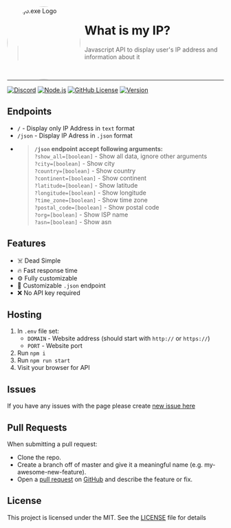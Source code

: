<img width="170" height="170" align="left" style="float: left; margin: 0 10px 0 0; border-radius: 50%;" alt="Majo.exe Logo" src="https://media.discordapp.net/attachments/721019707607482409/901835740063879269/icon.png">

# What is my IP?

> Javascript API to display user's IP address and information about it
<br>

---

[![Discord](https://img.shields.io/discord/666599184844980224?color=%2334D058&logo=discord&label=Discord&style=flat-square&logoColor=fff)](https://majobot.igorkowalczyk.repl.co/server)
[![Node.js](https://img.shields.io/github/workflow/status/igorkowalczyk/what-is-my-ip/Node.js/master?style=flat-square&label=Node.js&logo=github&color=%2334D058)](https://majobot.igorkowalczyk.repl.co/)
[![GitHub License](https://img.shields.io/github/license/igorkowalczyk/what-is-my-ip?style=flat-square&logo=github&label=License&color=%2334D058)](https://github.com/IgorKowalczyk/what-is-my-ip)
[![Version](https://img.shields.io/github/package-json/v/igorkowalczyk/what-is-my-ip?style=flat-square&logo=github&label=Version&color=%2334D058)](https://majobot.igorkowalczyk.repl.co/server)

## Endpoints

- `/` - Display only IP Address in `text` format
- `/json` - Display IP Adress in `.json` format
- > **`/json` endpoint accept following arguments:**<br>`?show_all=[boolean]` - Show all data, ignore other arguments<br>`?city=[boolean]` - Show city<br>`?country=[boolean]` - Show country<br>`?continent=[boolean]` - Show continent<br>`?latitude=[boolean]` - Show latitude<br>`?longitude=[boolean]` - Show longitude<br>`?time_zone=[boolean]` - Show time zone<br>`?postal_code=[boolean]` - Show postal code<br>`?org=[boolean]` - Show ISP name<br>`?asn=[boolean]` - Show asn


## Features
- ☠️ Dead Simple
- 🔥 Fast response time
- ⚙️ Fully customizable
- 🧱 Customizable `.json` endpoint
- ❌ No API key required

## Hosting
1. In `.env` file set:
    * `DOMAIN` - Website address (should start with `http://` or `https://`)
    * `PORT` - Website port
2. Run `npm i`
3. Run `npm run start`
4. Visit your browser for API

## Issues
If you have any issues with the page please create [new issue here](https://github.com/igorkowalczyk/what-is-my-ip/issues)

## Pull Requests
When submitting a pull request:
- Clone the repo.
- Create a branch off of master and give it a meaningful name (e.g. my-awesome-new-feature).
- Open a [pull request](https://github.com/igorkowalczyk/what-is-my-ip/pulls) on [GitHub](https://github.com) and describe the feature or fix.

## License
This project is licensed under the MIT. See the [LICENSE](https://github.com/igorkowalczyk/what-is-my-ip/blob/master/license.md) file for details
